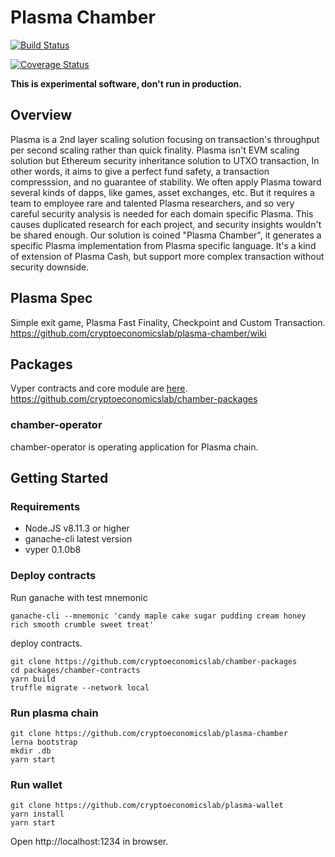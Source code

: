 # Plasma Chamber

[![Build Status](https://travis-ci.org/cryptoeconomicslab/plasma-chamber.svg?branch=master)](https://travis-ci.org/cryptoeconomicslab/plasma-chamber)

[![Coverage Status](https://coveralls.io/repos/github/cryptoeconomicslab/plasma-chamber/badge.svg?branch=master)](https://coveralls.io/github/cryptoeconomicslab/plasma-chamber?branch=master)

**This is experimental software, don't run in production.**

## Overview

Plasma is a 2nd layer scaling solution focusing on transaction's throughput per second scaling rather than quick finality. Plasma isn't EVM scaling solution but Ethereum security inheritance solution to UTXO transaction, In other words, it aims to give a perfect fund safety, a transaction compresssion, and no guarantee of stability. We often apply Plasma toward several kinds of dapps, like games, asset exchanges, etc. But it requires a team to employee rare and talented Plasma researchers, and so very careful security analysis is needed for each domain specific Plasma. This causes duplicated research for each project, and security insights wouldn't be shared enough. Our solution is coined "Plasma Chamber", it generates a specific Plasma implementation from Plasma specific language. It's a kind of extension of Plasma Cash, but support more complex transaction without security downside.

## Plasma Spec

Simple exit game, Plasma Fast Finality, Checkpoint and Custom Transaction.
https://github.com/cryptoeconomicslab/plasma-chamber/wiki

## Packages

Vyper contracts and core module are [here](https://github.com/cryptoeconomicslab/chamber-packages).
https://github.com/cryptoeconomicslab/chamber-packages

### chamber-operator

chamber-operator is operating application for Plasma chain.

## Getting Started

### Requirements

* Node.JS v8.11.3 or higher
* ganache-cli latest version
* vyper 0.1.0b8

### Deploy contracts

Run ganache with test mnemonic
```
ganache-cli --mnemonic 'candy maple cake sugar pudding cream honey rich smooth crumble sweet treat'
```

deploy contracts.

```
git clone https://github.com/cryptoeconomicslab/chamber-packages
cd packages/chamber-contracts
yarn build
truffle migrate --network local
```

### Run plasma chain

```
git clone https://github.com/cryptoeconomicslab/plasma-chamber
lerna bootstrap
mkdir .db
yarn start
```

### Run wallet

```
git clone https://github.com/cryptoeconomicslab/plasma-wallet
yarn install
yarn start
```

Open http://localhost:1234 in browser.
